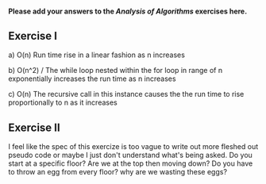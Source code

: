 #### Please add your answers to the **_Analysis of Algorithms_** exercises here.

## Exercise I

a) O(n) Run time rise in a linear fashion as n increases

b) O(n^2) / The while loop nested within the for loop in range of n exponentially increases the run time as n increases

c) O(n) The recursive call in this instance causes the the run time to rise proportionally to n as it increases

## Exercise II

I feel like the spec of this exercize is too vague to write out more fleshed out pseudo code or maybe I just don't understand what's being asked. Do you start at a specific floor? Are we at the top then moving down? Do you have to throw an egg from every floor? why are we wasting these eggs?

<!-- def tossin_eggs(stories):
     break_point_floor = 0
     current_floor = 0
     egg_break = false
     for story in stories:
         if egg_break = false:
             current_floor += 1
         else:
             break_point_floor = story
             return break_point_floor

    O(n)-->
